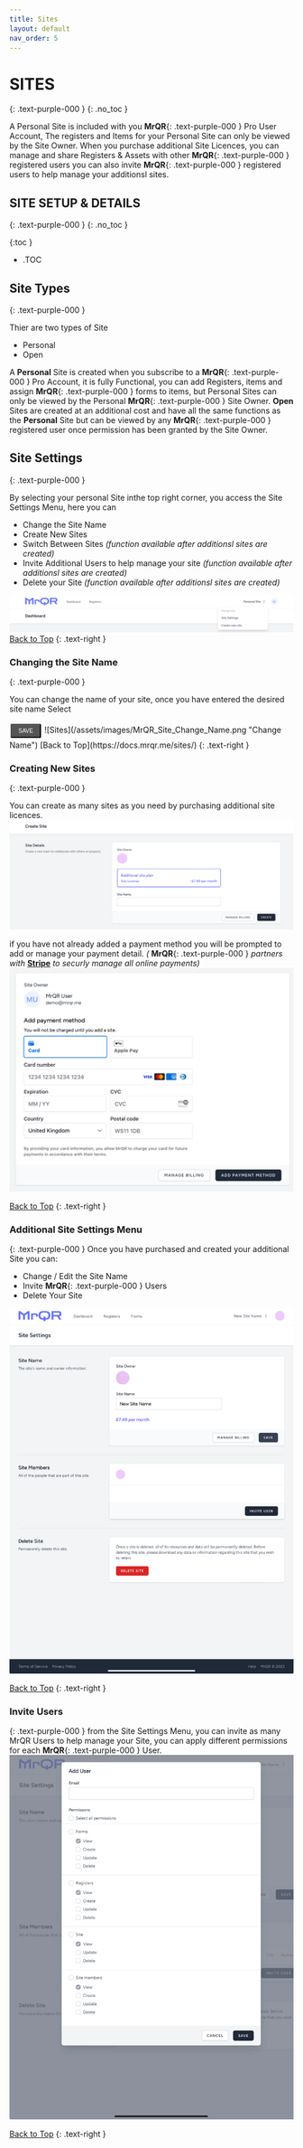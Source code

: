 ```yaml
---
title: Sites
layout: default
nav_order: 5
---
```

# **SITES**
{: .text-purple-000 }
{: .no_toc }

A Personal Site is included with you **MrQR**{: .text-purple-000 } Pro User Account, The registers and Items for your Personal Site can only be viewed by the Site Owner. When you purchase additional Site Licences, you can manage and share Registers & Assets with other **MrQR**{: .text-purple-000 } registered users you can also invite **MrQR**{: .text-purple-000 } registered users to help manage your additionsl sites.

## SITE SETUP & DETAILS
{: .text-purple-000 }
{: .no_toc }

{:toc }
- .TOC

## Site Types
{: .text-purple-000 }

Thier are two types of Site

* Personal
* Open

A **Personal** Site is created when you subscribe to a **MrQR**{: .text-purple-000 } Pro Account, it is fully Functional, you can add Registers, items and assign **MrQR**{: .text-purple-000 } forms to items, but Personal Sites can only be viewed by the Personal **MrQR**{: .text-purple-000 } Site Owner. **Open** Sites are created at an additional cost and have all the same functions as the **Personal** Site but can be viewed by any **MrQR**{: .text-purple-000 } registered user once permission has been granted by the Site Owner.

## Site Settings
{: .text-purple-000 }

By selecting your personal Site inthe top right corner, you access the Site Settings Menu, here you can
* Change the Site Name
* Create New Sites
* Switch Between Sites *(function available after additionsl sites are created)*
* Invite Additional Users to help manage your site *(function available after additionsl sites are created)*
* Delete your Site *(function available after additionsl sites are created)*
  
![Sites](/assets/images/MrQR_Site_Menu.png "Site Menu")
[Back to Top](https://docs.mrqr.me/sites/)
{: .text-right }

### Changing the Site Name
{: .text-purple-000 }
<html>
<head>
<style>
.button {
  background-color: black
  border: none;
  color: white;
  padding: 5px 12px;
  text-align: center;
  text-decoration: none;
  display: inline-block;
  font-size: 10px;
  margin: 4px 2px;
  cursor: pointer; }
.button1 {background-color: #555555;} /* Black */
.button1 {border-radius: 2px;}
</style>
</head>
<body>
<p>You can change the name of your site, once you have entered the desired site name Select </p><button class="button button1">SAVE</button>
</body>
</html>
![Sites](/assets/images/MrQR_Site_Change_Name.png "Change Name")
[Back to Top](https://docs.mrqr.me/sites/)
{: .text-right }

### Creating New Sites
{: .text-purple-000 }

You can create as many sites as you need by purchasing additional site licences.
![Sites](/assets/images/MrQR_Sites_Create_New.png "Payment Details")

if you have not already added a payment method you will be prompted to add or manage your payment detail. *(*
**MrQR**{: .text-purple-000 } *partners with*
[**Stripe**](https://stripe.com/en-gb) *to securly manage all online payments)*
![Sites](/assets/images/MrQR_Payment_Details.png "Payment Details")

[Back to Top](https://docs.mrqr.me/sites/)
{: .text-right }

### Additional Site Settings Menu
{: .text-purple-000 }
Once you have purchased and created your additional Site you can:
* Change / Edit the Site Name
* Invite **MrQR**{: .text-purple-000 } Users
* Delete Your Site

![Sites](/assets/images/MrQR_Sites_New_Site.png "New Site Settings")

[Back to Top](https://docs.mrqr.me/sites/)
{: .text-right }


### Invite Users
{: .text-purple-000 }
from the Site Settings Menu, you can invite as many MrQR Users to help manage your Site, you can apply different permissions for each **MrQR**{: .text-purple-000 } User.
![Sites](/assets/images/MrQR_Sites_User_Pofile.png "profile")

[Back to Top](https://docs.mrqr.me/sites/)
{: .text-right }
